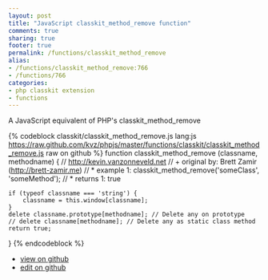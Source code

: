 ```yaml
---
layout: post
title: "JavaScript classkit_method_remove function"
comments: true
sharing: true
footer: true
permalink: /functions/classkit_method_remove
alias:
- /functions/classkit_method_remove:766
- /functions/766
categories:
- php classkit extension
- functions
---
```

A JavaScript equivalent of PHP's classkit_method_remove

<!-- more -->

{% codeblock classkit/classkit_method_remove.js lang:js https://raw.github.com/kvz/phpjs/master/functions/classkit/classkit_method_remove.js raw on github %}
function classkit_method_remove (classname, methodname) {
    // http://kevin.vanzonneveld.net
    // +   original by: Brett Zamir (http://brett-zamir.me)
    // *     example 1: classkit_method_remove('someClass', 'someMethod');
    // *     returns 1: true

    if (typeof classname === 'string') {
        classname = this.window[classname];
    }
    delete classname.prototype[methodname]; // Delete any on prototype
    // delete classname[methodname]; // Delete any as static class method
    return true;
}
{% endcodeblock %}

 - [view on github](https://github.com/kvz/phpjs/blob/master/functions/classkit/classkit_method_remove.js)
 - [edit on github](https://github.com/kvz/phpjs/edit/master/functions/classkit/classkit_method_remove.js)

